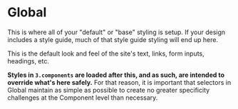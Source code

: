 # Global

This is where all of your "default" or "base" styling is setup. If your design includes a style guide, much of that style guide styling will end up here.

This is the default look and feel of the site's text, links, form inputs, headings, etc. 

**Styles in `3.components` are loaded after this, and as such, are intended to override what's here safely.** For that reason, it is important that selectors in Global maintain as simple as possible to create no greater specificity challenges at the Component level than necessary.
